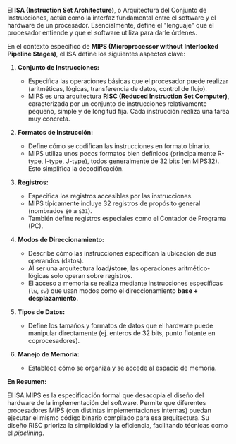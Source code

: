
El **ISA (Instruction Set Architecture)**, o Arquitectura del Conjunto de Instrucciones, actúa como la interfaz fundamental entre el software y el hardware de un procesador. Esencialmente, define el "lenguaje" que el procesador entiende y que el software utiliza para darle órdenes.

En el contexto específico de **MIPS (Microprocessor without Interlocked Pipeline Stages)**, el ISA define los siguientes aspectos clave:

1.  **Conjunto de Instrucciones:**
    *   Especifica las operaciones básicas que el procesador puede realizar (aritméticas, lógicas, transferencia de datos, control de flujo).
    *   MIPS es una arquitectura **RISC (Reduced Instruction Set Computer)**, caracterizada por un conjunto de instrucciones relativamente pequeño, simple y de longitud fija. Cada instrucción realiza una tarea muy concreta.

2.  **Formatos de Instrucción:**
    *   Define cómo se codifican las instrucciones en formato binario.
    *   MIPS utiliza unos pocos formatos bien definidos (principalmente R-type, I-type, J-type), todos generalmente de 32 bits (en MIPS32). Esto simplifica la decodificación.

3.  **Registros:**
    *   Especifica los registros accesibles por las instrucciones.
    *   MIPS típicamente incluye 32 registros de propósito general (nombrados `$0` a `$31`).
    *   También define registros especiales como el Contador de Programa (PC).

4.  **Modos de Direccionamiento:**
    *   Describe cómo las instrucciones especifican la ubicación de sus operandos (datos).
    *   Al ser una arquitectura **load/store**, las operaciones aritmético-lógicas solo operan sobre registros.
    *   El acceso a memoria se realiza mediante instrucciones específicas (`lw`, `sw`) que usan modos como el direccionamiento **base + desplazamiento**.

5.  **Tipos de Datos:**
    *   Define los tamaños y formatos de datos que el hardware puede manipular directamente (ej. enteros de 32 bits, punto flotante en coprocesadores).

6.  **Manejo de Memoria:**
    *   Establece cómo se organiza y se accede al espacio de memoria.

**En Resumen:**

El ISA MIPS es la especificación formal que desacopla el diseño del hardware de la implementación del software. Permite que diferentes procesadores MIPS (con distintas implementaciones internas) puedan ejecutar el mismo código binario compilado para esa arquitectura. Su diseño RISC prioriza la simplicidad y la eficiencia, facilitando técnicas como el *pipelining*.